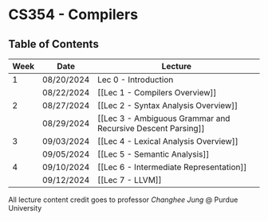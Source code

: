 # CS354 - Compilers

## Table of Contents

| Week | Date       | Lecture                                                     |
| ---- | ---------- | ----------------------------------------------------------- |
| 1    | 08/20/2024 | Lec 0 - Introduction                                        |
|      | 08/22/2024 | [[Lec 1 - Compilers Overview]]                              |
| 2    | 08/27/2024 | [[Lec 2 - Syntax Analysis Overview]]                        |
|      | 08/29/2024 | [[Lec 3 - Ambiguous Grammar and Recursive Descent Parsing]] |
| 3    | 09/03/2024 | [[Lec 4 - Lexical Analysis Overview]]                       |
|      | 09/05/2024 | [[Lec 5 - Semantic Analysis]]                               |
| 4    | 09/10/2024 | [[Lec 6 - Intermediate Representation]]                     |
|      | 09/12/2024 | [[Lec 7 - LLVM]]                                            |

All lecture content credit goes to professor *Changhee Jung* @ Purdue University